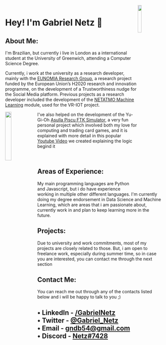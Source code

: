 <img align="right" width="15%" src="https://i.imgur.com/R7Byhcz.jpg">

# Hey! I'm Gabriel Netz 🙂

## About Me:

  I'm Brazilian, but currently i live in London as a international student at the University of Greenwich, attending a Computer Science Degree.

  Currently, i work at the university as a research developer, mainly with the [EUNOMIA Research Group](https://www.eunomia.social/ "EUNOMIA"), a research project funded by the European Union’s H2020 research and innovation programme, on the development of a Trustworthiness nudge for the Social Media platform. Previous projects as a research developer included the development of the [NETATMO Machine Learning](https://github.com/gabrielnetz/NetAtmoMachineLearning "NETATMO") module, used for the VR-IOT project. 

<img align="left" width="20%" src="https://i.ytimg.com/vi/fNiyaKrNPF8/hqdefault.jpg?sqp=-oaymwEcCPYBEIoBSFXyq4qpAw4IARUAAIhCGAFwAcABBg==&rs=AOn4CLA6q_FvAe94TEZQz5lXHZXNgXbMeg">

  I've also helped on the development of the Yu-Gi-Oh [Asulla Piscu FTK Simulator](https://replit.com/@MarcusPatel/FTKMath#README.md "FTK"), a very fun personal project which involved both my love for computing and trading card games, and it is explained with more detail in this popular [Youtube Video](https://www.youtube.com/watch?v=fNiyaKrNPF8&t=66s "FTK") we created explaining the logic begind it

<br>

## Areas of Experience:

  My main programming languages are Python and Javascript, but i do have experience working in multiple other different languages. I'm currently doing my degree endorsement in Data Science and Machine Learning, which are areas that i am passionate about, currently work in and plan to keep learning more in the future.

## Projects:

  Due to university and work commitments, most of my projects are closely related to those. But, i am open to freelance work, especially during summer time, so in case you are interested, you can contact me through the next section

## Contact Me:
    
  You can reach me out through any of the contacts listed below and i will be happy to talk to you ;)
    
• LinkedIn - [/GabrielNetz](https://www.linkedin.com/in/gabriel-netz-benakouche/)   
• Twitter - [@Gabriel_Netz](https://twitter.com/Gabriel_Netz)   
• Email - [gndb54@gmail.com](mailto:gndb54@gmail.com)   
• Discord - [Netz#7428]()
---

